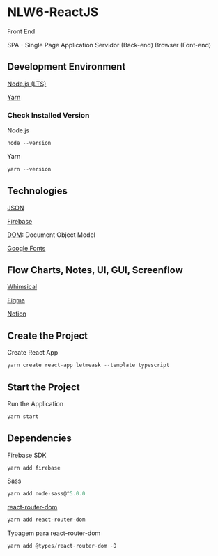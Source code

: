 # NLW6-ReactJS
Front End

SPA - Single Page Application
Servidor (Back-end)
Browser (Font-end)

## Development Environment

[Node.js (LTS)](https://nodejs.org/en/)

[Yarn](https://yarnpkg.com/)

### Check Installed Version

Node.js
```ts
node --version
```

Yarn
```ts
yarn --version
```

## Technologies

[JSON](https://www.json.org/json-en.html)

[Firebase](https://firebase.google.com/)

[DOM](https://developer.mozilla.org/pt-BR/docs/Web/API/Document_Object_Model/Introduction): Document Object Model

[Google Fonts](https://fonts.google.com/)

## Flow Charts, Notes, UI, GUI, Screenflow

[Whimsical](https://whimsical.com/a)

[Figma](https://www.figma.com/)

[Notion](https://www.notion.so/)


## Create the Project

Create React App
```ts
yarn create react-app letmeask --template typescript
```

## Start the Project

Run the Application
```ts
yarn start
```


## Dependencies

Firebase SDK
```ts
yarn add firebase
```

Sass
```ts
yarn add node-sass@^5.0.0
```

[react-router-dom](https://reactrouter.com/web/guides/quick-start)
```ts
yarn add react-router-dom
```
Typagem para react-router-dom
```ts
yarn add @types/react-router-dom -D
```

```ts

```

```ts

```